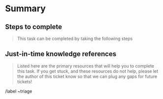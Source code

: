 # Summary

## Steps to complete

> This task can be completed by taking the following steps

## Just-in-time knowledge references

> Listed here are the primary resources that will help you to complete this task. If you get stuck, and these resources do not help, please let the author of this ticket know so that we can plug any gaps for future tickets!

/label ~triage
